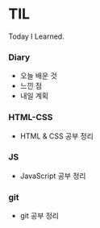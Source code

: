 # TIL
Today I Learned.

### Diary
- 오늘 배운 것
- 느낀 점
- 내일 계획

### HTML-CSS
- HTML & CSS 공부 정리

### JS
- JavaScript 공부 정리

### git
- git 공부 정리

